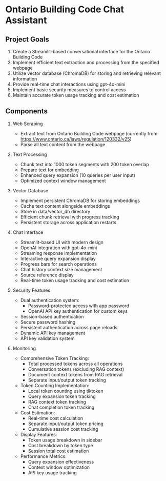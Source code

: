 # Ontario Building Code Chat Assistant

## Project Goals
1. Create a Streamlit-based conversational interface for the Ontario Building Code
2. Implement efficient text extraction and processing from the specified webpage
3. Utilize vector database (ChromaDB) for storing and retrieving relevant information
4. Provide real-time chat interactions using gpt-4o-mini
5. Implement basic security measures to control access
6. Maintain accurate token usage tracking and cost estimation

## Components
1. Web Scraping
   - Extract text from Ontario Building Code webpage (currently from https://www.ontario.ca/laws/regulation/120332/v25)
   - Parse all text content from the webpage

2. Text Processing
   - Chunk text into 1000 token segments with 200 token overlap
   - Prepare text for embedding
   - Enhanced query expansion (10 queries per user input)
   - Optimized context window management

3. Vector Database
   - Implement persistent ChromaDB for storing embeddings
   - Cache text content alongside embeddings
   - Store in data/vector_db directory
   - Efficient chunk retrieval with progress tracking
   - Persistent storage across application restarts

4. Chat Interface
   - Streamlit-based UI with modern design
   - OpenAI integration with gpt-4o-mini
   - Streaming response implementation
   - Interactive query expansion display
   - Progress bars for search operations
   - Chat history context size management
   - Source reference display
   - Real-time token usage tracking and cost estimation

5. Security Features
   - Dual authentication system:
     - Password-protected access with app password
     - OpenAI API key authentication for custom keys
   - Session-based authentication
   - Secure password hashing
   - Persistent authentication across page reloads
   - Dynamic API key management
   - API key validation system

6. Monitoring
   - Comprehensive Token Tracking:
     - Total processed tokens across all operations
     - Conversation tokens (excluding RAG context)
     - Document context tokens from RAG retrieval
     - Separate input/output token tracking
   - Token Counting Implementation:
     - Local token counting using tiktoken
     - Query expansion token tracking
     - RAG context token tracking
     - Chat completion token tracking
   - Cost Estimation:
     - Real-time cost calculation
     - Separate input/output token pricing
     - Cumulative session cost tracking
   - Display Features:
     - Token usage breakdown in sidebar
     - Cost breakdown by token type
     - Session total cost estimation
   - Performance Metrics:
     - Query expansion effectiveness
     - Context window optimization
     - API key usage tracking
